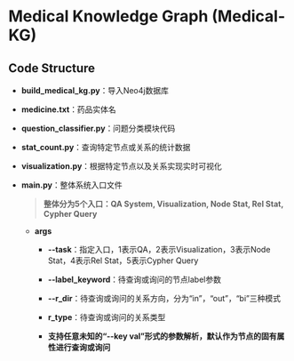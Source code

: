 # Medical Knowledge Graph (Medical-KG)

## Code Structure

- **build_medical_kg.py**：导入Neo4j数据库

- **medicine.txt**：药品实体名

- **question_classifier.py**：问题分类模块代码

- **stat_count.py**：查询特定节点或关系的统计数据

- **visualization.py**：根据特定节点以及关系实现实时可视化

- **main.py**：整体系统入口文件

    > **整体分为5个入口：QA System, Visualization, Node Stat, Rel Stat, Cypher Query**

    + **args**

        + **--task**：指定入口，1表示QA，2表示Visualization，3表示Node Stat，4表示Rel Stat，5表示Cypher Query

        + **--label_keyword**：待查询或询问的节点label参数

        + **--r_dir**：待查询或询问的关系方向，分为“in”，“out”，“bi”三种模式

        + **r_type**：待查询或询问的关系类型

        + **支持任意未知的“--key val”形式的参数解析，默认作为节点的固有属性进行查询或询问**


